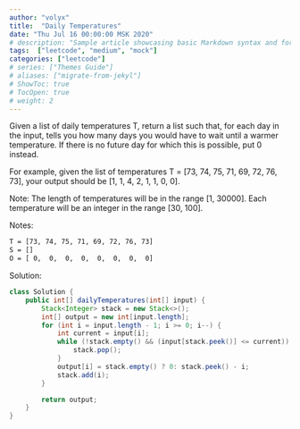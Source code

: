 ```yaml
---
author: "volyx"
title:  "Daily Temperatures"
date: "Thu Jul 16 00:00:00 MSK 2020"
# description: "Sample article showcasing basic Markdown syntax and formatting for HTML elements."
tags:  ["leetcode", "medium", "mock"]
categories: ["leetcode"]
# series: ["Themes Guide"]
# aliases: ["migrate-from-jekyl"]
# ShowToc: true
# TocOpen: true
# weight: 2
---
```


Given a list of daily temperatures T, return a list such that, for each day in the input, tells you how many days you would have to wait until a warmer temperature. If there is no future day for which this is possible, put 0 instead.

For example, given the list of temperatures T = [73, 74, 75, 71, 69, 72, 76, 73], your output should be [1, 1, 4, 2, 1, 1, 0, 0].

Note: The length of temperatures will be in the range [1, 30000]. Each temperature will be an integer in the range [30, 100].

Notes:

```txt
T = [73, 74, 75, 71, 69, 72, 76, 73]
S = []
O = [ 0,  0,  0,  0,  0,  0,  0,  0]

```

Solution:

```java
class Solution {
    public int[] dailyTemperatures(int[] input) {
        Stack<Integer> stack = new Stack<>();
        int[] output = new int[input.length];
        for (int i = input.length - 1; i >= 0; i--) {
            int current = input[i];
            while (!stack.empty() && (input[stack.peek()] <= current)) {
                stack.pop();
            }
            output[i] = stack.empty() ? 0: stack.peek() - i;
            stack.add(i);
        }

        return output;
    }
}
